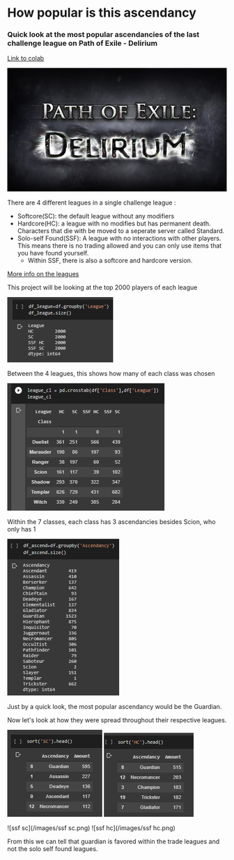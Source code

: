 # How popular is this ascendancy

### Quick look at the most popular ascendancies of the last challenge league on Path of Exile - Delirium

[Link to colab](https://colab.research.google.com/drive/1650y40rFd9Jbb0jOARthdWLXU9sQEvUf#scrollTo=A2P-v-X6pGKW)

![Delirium Logo](Delirium_league_logo.png)


There are 4 different leagues in a single challenge league :
- Softcore(SC): the default league without any modifiers
- Hardcore(HC): a league with no modifies but has permanent death. Characters that die with be moved to a seperate server called Standard. 
- Solo-self Found(SSF): A league with no interactions with other players. This means there is no trading allowed and you can only use items that you have found yourself.
  - Within SSF, there is also a softcore and hardcore version.

[More info on the leagues](https://pathofexile.gamepedia.com/League)


This project will be looking at the top 2000 players of each league

![2000](/images/1.png)

Between the 4 leagues, this shows how many of each class was chosen

![base](/images/4.png)

Within the 7 classes, each class has 3 ascendancies besides Scion, who only has 1

![ascend](/images/2.png)

Just by a quick look, the most popular ascendancy would be the Guardian.

Now let's look at how they were spread throughout their respective leagues.

![sc](/images/sc.png) ![hc](/images/hc.png)

![ssf sc](/images/ssf sc.png) ![ssf hc](/images/ssf hc.png)

From this we can tell that guardian is favored within the trade leagues and not the solo self found leagues.

